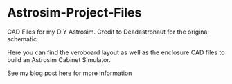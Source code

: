 # Astrosim-Project-Files
CAD Files for my DIY Astrosim. Credit to Deadastronaut for the original schematic.

Here you can find the veroboard layout as well as the enclosure CAD files to build an Astrosim Cabinet Simulator. 

See my blog post [here](https://yetirambles.blogspot.com/2021/06/astrosim-cabinet-simulator-portable.html) for more information
